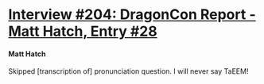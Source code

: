 # [Interview #204: DragonCon Report - Matt Hatch, Entry #28](https://www.theoryland.com/intvmain.php?i=204#28)

#### Matt Hatch

Skipped [transcription of] pronunciation question. I will never say TaEEM!

